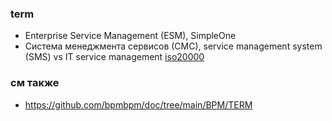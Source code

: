 ### term
- Enterprise Service Management (ESM), SimpleOne 
- Система менеджмента сервисов (СМС), service management system (SMS) vs IT service management [iso20000](https://en.wikipedia.org/wiki/ISO/IEC_20000) 


### см также
- https://github.com/bpmbpm/doc/tree/main/BPM/TERM
